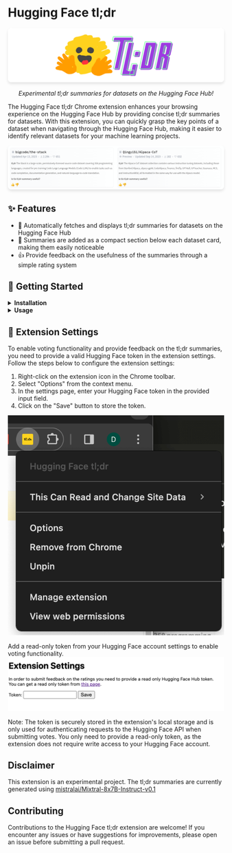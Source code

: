 # Hugging Face tl;dr

<p align="center">
  <img src="assets/banner.png" alt="Screenshot of the descriptions shown by the Chrome Plugin" width="600px" style="border-radius: 8px; box-shadow: 0 4px 6px rgba(0, 0, 0, 0.1);">
</p>

<p align="center">
  <i>Experimental tl;dr summaries for datasets on the Hugging Face Hub!</i>
</p>

The Hugging Face tl;dr Chrome extension enhances your browsing experience on the Hugging Face Hub by providing concise tl;dr summaries for datasets. With this extension, you can quickly grasp the key points of a dataset when navigating through the Hugging Face Hub, making it easier to identify relevant datasets for your machine learning projects.

<p align="center">
  <img src="assets/screenshot.png" alt="Screenshot of the descriptions shown by the Chrome Plugin" width="600px" style="border-radius: 8px; box-shadow: 0 4px 6px rgba(0, 0, 0, 0.1);">
</p>

## ✨ Features

- 🤖 Automatically fetches and displays tl;dr summaries for datasets on the Hugging Face Hub
- 📜 Summaries are added as a compact section below each dataset card, making them easily noticeable
- 👍 Provide feedback on the usefulness of the summaries through a simple rating system

## 🚀 Getting Started

<details>
  <summary><b>Installation</b></summary>

  1. Clone this repository or download the source code as a ZIP file using this [link](https://github.com/davanstrien/huggingface-tldr/archive/refs/heads/main.zip).
  2. If you downloaded the source code as a ZIP file, extract the contents to a directory on your computer.
  3. Open Google Chrome and navigate to `chrome://extensions`.
  4. Enable "Developer mode" using the toggle switch in the top right corner.
  5. Click on "Load unpacked" and select the `plugin` directory from the source code you downloaded.
  6. The Hugging Face tl;dr extension should now be installed and active in your Chrome browser.

</details>

<details>

<summary><b>Usage</b></summary>

  1. Navigate to the Hugging Face Hub and browse through the datasets.
  2. The extension will automatically fetch and display the tl;dr summaries below each dataset card.
  3. If you find a summary helpful, give it an upvote. If not, you can downvote it to provide feedback.
  4. To enable voting functionality and contribute to the improvement of the summaries, you need to provide a valid token in the extension settings. You can obtain a token from your Hugging Face account settings.

</details>

## 🔧 Extension Settings

To enable voting functionality and provide feedback on the tl;dr summaries, you need to provide a valid Hugging Face token in the extension settings. Follow the steps below to configure the extension settings:

1. Right-click on the extension icon in the Chrome toolbar.
2. Select "Options" from the context menu.
3. In the settings page, enter your Hugging Face token in the provided input field.
4. Click on the "Save" button to store the token.


![](assets/settings.png)

Add a read-only token from your Hugging Face account settings to enable voting functionality.
![](assets/settings-page.png)

Note: The token is securely stored in the extension's local storage and is only used for authenticating requests to the Hugging Face API when submitting votes. You only need to provide a read-only token, as the extension does not require write access to your Hugging Face account.

## Disclaimer

This extension is an experimental project. The tl;dr summaries are currently generated using [mistralai/Mixtral-8x7B-Instruct-v0.1](https://huggingface.co/mistralai/Mixtral-8x7B-Instruct-v0.1)

## Contributing

Contributions to the Hugging Face tl;dr extension are welcome! If you encounter any issues or have suggestions for improvements, please open an issue before submitting a pull request.
